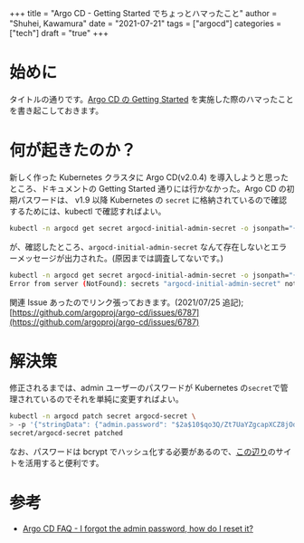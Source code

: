 +++
title = "Argo CD - Getting Started でちょっとハマったこと"
author = "Shuhei, Kawamura"
date = "2021-07-21"
tags = ["argocd"]
categories = ["tech"]
draft = "true"
+++

# 始めに

タイトルの通りです。[Argo CD の Getting Started](https://argoproj.github.io/argo-cd/getting_started/) を実施した際のハマったことを書き起こしておきます。

# 何が起きたのか？

新しく作った Kubernetes クラスタに Argo CD(v2.0.4) を導入しようと思ったところ、ドキュメントの Getting Started 通りには行かなかった。Argo CD の初期パスワードは、 v1.9 以降 Kubernetes の `secret` に格納されているので確認するためには、kubectl で確認すればよい。

```bash
kubectl -n argocd get secret argocd-initial-admin-secret -o jsonpath="{.data.password}" | base64 -d
```

が、確認したところ、`argocd-initial-admin-secret` なんて存在しないとエラーメッセージが出力された。(原因までは調査してないです。)

```bash
kubectl -n argocd get secret argocd-initial-admin-secret -o jsonpath="{.data.password}" | base64 -d
Error from server (NotFound): secrets "argocd-initial-admin-secret" not found
```

関連 Issue あったのでリンク張っておきます。(2021/07/25 追記);  
[https://github.com/argoproj/argo-cd/issues/6787](https://github.com/argoproj/argo-cd/issues/6787)

# 解決策

修正されるまでは、admin ユーザーのパスワードが Kubernetes の`secret`で管理されているのでそれを単純に変更すればよい。

```bash
kubectl -n argocd patch secret argocd-secret \
> -p '{"stringData": {"admin.password": "$2a$10$qo3Q/Zt7UaYZgcapXCZ8jOdcnU1Z/PXe8Y4EG.JHiLZUCoBVQ9sFq", "admin.passwordMtime": "'$(date +%FT%T%Z)'"}}'
secret/argocd-secret patched
```

なお、パスワードは bcrypt でハッシュ化する必要があるので、[この辺り](https://www.browserling.com/tools/bcrypt)のサイトを活用すると便利です。

# 参考

- [Argo CD FAQ - I forgot the admin password, how do I reset it?](https://argoproj.github.io/argo-cd/faq/#i-forgot-the-admin-password-how-do-i-reset-it)
